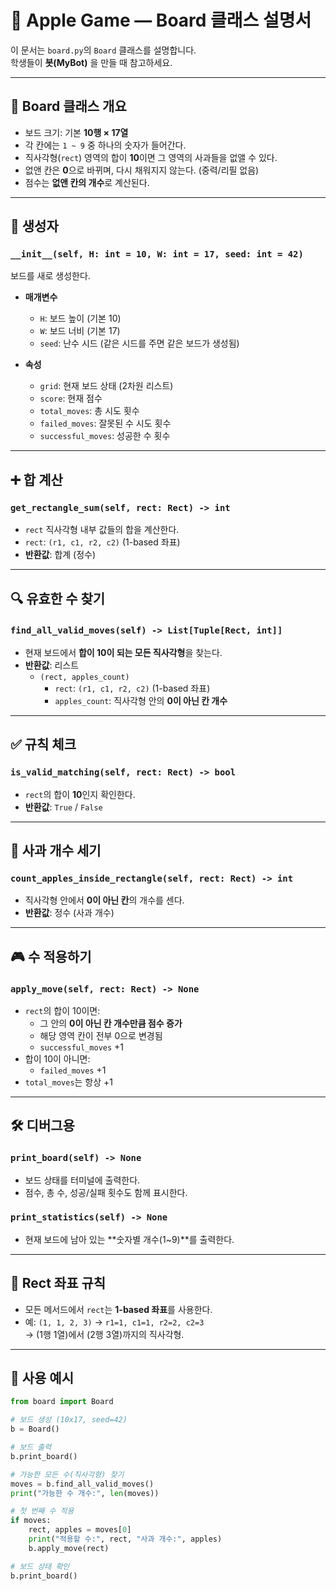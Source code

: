 # 🍎 Apple Game — Board 클래스 설명서

이 문서는 `board.py`의 `Board` 클래스를 설명합니다.  
학생들이 **봇(MyBot)** 을 만들 때 참고하세요.

---

## 📌 Board 클래스 개요

- 보드 크기: 기본 **10행 × 17열**
- 각 칸에는 `1 ~ 9` 중 하나의 숫자가 들어간다.
- 직사각형(`rect`) 영역의 합이 **10**이면 그 영역의 사과들을 없앨 수 있다.
- 없앤 칸은 **0**으로 바뀌며, 다시 채워지지 않는다. (중력/리필 없음)
- 점수는 **없앤 칸의 개수**로 계산된다.

---

## 🔧 생성자

### `__init__(self, H: int = 10, W: int = 17, seed: int = 42)`

보드를 새로 생성한다.

- **매개변수**

  - `H`: 보드 높이 (기본 10)
  - `W`: 보드 너비 (기본 17)
  - `seed`: 난수 시드 (같은 시드를 주면 같은 보드가 생성됨)

- **속성**
  - `grid`: 현재 보드 상태 (2차원 리스트)
  - `score`: 현재 점수
  - `total_moves`: 총 시도 횟수
  - `failed_moves`: 잘못된 수 시도 횟수
  - `successful_moves`: 성공한 수 횟수

---

## ➕ 합 계산

### `get_rectangle_sum(self, rect: Rect) -> int`

- `rect` 직사각형 내부 값들의 합을 계산한다.
- `rect`: `(r1, c1, r2, c2)` (1-based 좌표)
- **반환값**: 합계 (정수)

---

## 🔍 유효한 수 찾기

### `find_all_valid_moves(self) -> List[Tuple[Rect, int]]`

- 현재 보드에서 **합이 10이 되는 모든 직사각형**을 찾는다.
- **반환값**: 리스트
  - `(rect, apples_count)`
    - `rect`: `(r1, c1, r2, c2)` (1-based 좌표)
    - `apples_count`: 직사각형 안의 **0이 아닌 칸 개수**

---

## ✅ 규칙 체크

### `is_valid_matching(self, rect: Rect) -> bool`

- `rect`의 합이 **10**인지 확인한다.
- **반환값**: `True` / `False`

---

## 🍏 사과 개수 세기

### `count_apples_inside_rectangle(self, rect: Rect) -> int`

- 직사각형 안에서 **0이 아닌 칸**의 개수를 센다.
- **반환값**: 정수 (사과 개수)

---

## 🎮 수 적용하기

### `apply_move(self, rect: Rect) -> None`

- `rect`의 합이 10이면:
  - 그 안의 **0이 아닌 칸 개수만큼 점수 증가**
  - 해당 영역 칸이 전부 0으로 변경됨
  - `successful_moves` +1
- 합이 10이 아니면:
  - `failed_moves` +1
- `total_moves`는 항상 +1

---

## 🛠️ 디버그용

### `print_board(self) -> None`

- 보드 상태를 터미널에 출력한다.
- 점수, 총 수, 성공/실패 횟수도 함께 표시한다.

### `print_statistics(self) -> None`

- 현재 보드에 남아 있는 **숫자별 개수(1~9)**를 출력한다.

---

## 📖 Rect 좌표 규칙

- 모든 메서드에서 `rect`는 **1-based 좌표**를 사용한다.
- 예: `(1, 1, 2, 3)` → `r1=1, c1=1, r2=2, c2=3`  
  → (1행 1열)에서 (2행 3열)까지의 직사각형.

---

## 📝 사용 예시

```python
from board import Board

# 보드 생성 (10x17, seed=42)
b = Board()

# 보드 출력
b.print_board()

# 가능한 모든 수(직사각형) 찾기
moves = b.find_all_valid_moves()
print("가능한 수 개수:", len(moves))

# 첫 번째 수 적용
if moves:
    rect, apples = moves[0]
    print("적용할 수:", rect, "사과 개수:", apples)
    b.apply_move(rect)

# 보드 상태 확인
b.print_board()
```
